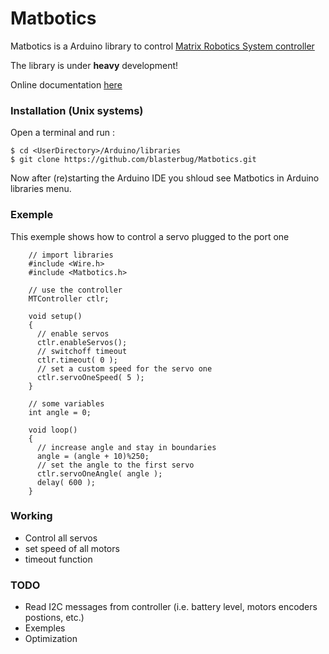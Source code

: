 # Matbotics
Matbotics is a Arduino library to control [Matrix Robotics System controller](http://matrixrobotics.com/2014/10/09/controller-specification/)

The library is under **heavy** development!

Online documentation [here](http://blasterbug.github.io/Matbotics/)

### Installation (Unix systems)

Open a terminal and run :

    $ cd <UserDirectory>/Arduino/libraries
    $ git clone https://github.com/blasterbug/Matbotics.git
 
Now after (re)starting the Arduino IDE you shloud see Matbotics in Arduino 
libraries menu.

### Exemple

This exemple shows how to control a servo plugged to the port one

        // import libraries
        #include <Wire.h>
        #include <Matbotics.h>

        // use the controller
        MTController ctlr;

        void setup()
        {
          // enable servos
          ctlr.enableServos();
          // switchoff timeout
          ctlr.timeout( 0 );
          // set a custom speed for the servo one
          ctlr.servoOneSpeed( 5 );
        }

        // some variables
        int angle = 0;

        void loop()
        {
          // increase angle and stay in boundaries
          angle = (angle + 10)%250;
          // set the angle to the first servo
          ctlr.servoOneAngle( angle );
          delay( 600 ); 
        }

### Working

 - Control all servos
 - set speed of all motors
 - timeout function


### TODO

 - Read I2C messages from controller (i.e. battery level, motors encoders 
postions, etc.)
 - Exemples
 - Optimization
